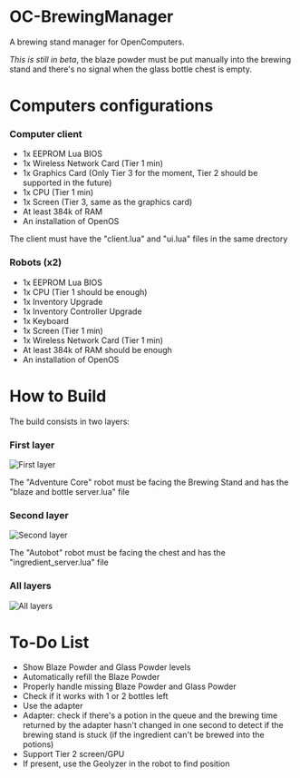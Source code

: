 # OC-BrewingManager
A brewing stand manager for OpenComputers.

_This is still in beta_, the blaze powder must be put manually into the brewing stand and there's no signal when the glass bottle chest is empty.

# Computers configurations

### Computer client
- 1x EEPROM Lua BIOS
- 1x Wireless Network Card (Tier 1 min)
- 1x Graphics Card (Only Tier 3 for the moment, Tier 2 should be supported in the future)
- 1x CPU (Tier 1 min)
- 1x Screen (Tier 3, same as the graphics card)
- At least 384k of RAM
- An installation of OpenOS

The client must have the "client.lua" and "ui.lua" files in the same drectory

### Robots (x2)
- 1x EEPROM Lua BIOS
- 1x CPU (Tier 1 should be enough)
- 1x Inventory Upgrade
- 1x Inventory Controller Upgrade
- 1x Keyboard
- 1x Screen (Tier 1 min)
- 1x Wireless Network Card (Tier 1 min)
- At least 384k of RAM should be enough
- An installation of OpenOS

# How to Build
The build consists in two layers:

### First layer
![First layer](https://preview.ibb.co/en6b38/first_layer.png)

The "Adventure Core" robot must be facing the Brewing Stand and has the "blaze and bottle server.lua" file

### Second layer
![Second layer](https://preview.ibb.co/g3ukwT/second_layer.png)

The "Autobot" robot must be facing the chest and has the "ingredient_server.lua" file

### All layers
![All layers](https://preview.ibb.co/iKhuqo/2018_05_21_15_24_35.png)

# To-Do List
- Show Blaze Powder and Glass Powder levels
- Automatically refill the Blaze Powder
- Properly handle missing Blaze Powder and Glass Powder
- Check if it works with 1 or 2 bottles left
- Use the adapter
- Adapter: check if there's a potion in the queue and the brewing time returned by the adapter hasn't changed in one second to detect if the brewing stand is stuck (if the ingredient can't be brewed into the potions)
- Support Tier 2 screen/GPU
- If present, use the Geolyzer in the robot to find position

